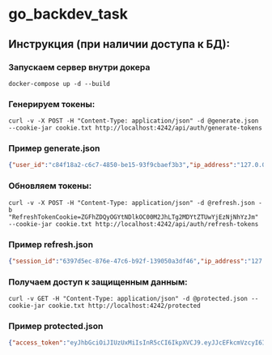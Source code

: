 # go_backdev_task
## Инструкция (при наличии доступа к БД):
### Запускаем сервер внутри докера 
```shell
docker-compose up -d --build
```

### Генерируем токены:
```shell
curl -v -X POST -H "Content-Type: application/json" -d @generate.json --cookie-jar cookie.txt http://localhost:4242/api/auth/generate-tokens
```
### Пример generate.json
```json
{"user_id":"c84f18a2-c6c7-4850-be15-93f9cbaef3b3","ip_address":"127.0.0.1"}
```
### Обновляем токены:
```shell
curl -v -X POST -H "Content-Type: application/json" -d @refresh.json -b "RefreshTokenCookie=ZGFhZDQyOGYtNDlkOC00M2JhLTg2MDYtZTUwYjEzNjNhYzJm" --cookie-jar cookie.txt http://localhost:4242/api/auth/refresh-tokens
```
### Пример refresh.json

```json
{"session_id":"6397d5ec-876e-47c6-b92f-139050a3df46","ip_address":"127.0.0.1"}
```

### Получаем доступ к защищенным данным:
```shell
curl -v GET -H "Content-Type: application/json" -d @protected.json --cookie-jar cookie.txt http://localhost:4242/protected
```

### Пример protected.json
```json
{"access_token":"eyJhbGciOiJIUzUxMiIsInR5cCI6IkpXVCJ9.eyJJcEFkcmVzcyI6IjEyNy4wLjAuMSIsImlzcyI6ImJhY2t0ZXN0Iiwic3ViIjoiYzg0ZjE4YTItYzZjNy00ODUwLWJlMTUtOTNmOWNiYWVmM2IzIiwiYXVkIjpbInVzZXIiXSwiZXhwIjoxNzMzMzE4MzQyLCJpYXQiOjE3MzMzMTY1NDJ9.-D3wy2VLnWkyYHwTIGBfRMmmQXE1047cHuuHR4veB35cNzc8lN1vvCfDx0vG0xdL5RiMfznpsxc-oQ1JJVZT3Q","ip_address":"127.0.0.1"}
```